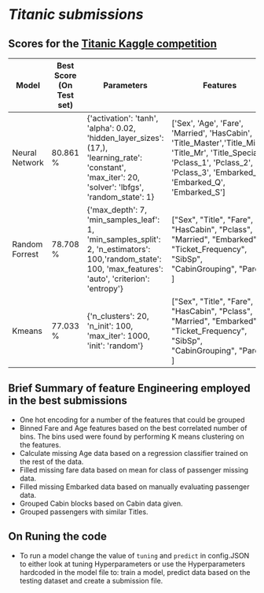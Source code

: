 ___Titanic submissions___
===========================
__Scores for the [Titanic Kaggle competition](https://www.kaggle.com/c/titanic/overview)__
-
| Model | Best Score (On Test set)    | Parameters | Features |
| ----- | ----- | ---------- | -------- |
| Neural Network | 80.861 % | {'activation': 'tanh', 'alpha': 0.02, 'hidden_layer_sizes': (17,), 'learning_rate': 'constant', 'max_iter': 20, 'solver': 'lbfgs', 'random_state': 1} | ['Sex', 'Age', 'Fare', 'Married', 'HasCabin', 'Title_Master','Title_Miss', 'Title_Mr', 'Title_Special', 'Pclass_1', 'Pclass_2', 'Pclass_3', 'Embarked_C', 'Embarked_Q', 'Embarked_S'] |
| Random Forrest | 78.708 % | {'max_depth': 7, 'min_samples_leaf': 1, 'min_samples_split': 2, 'n_estimators': 100,'random_state': 100, 'max_features': 'auto', 'criterion': 'entropy'} | ["Sex", "Title", "Fare", "HasCabin", "Pclass", "Married", "Embarked", "Ticket_Frequency", "SibSp", "CabinGrouping", "Parch" ] |
| Kmeans | 77.033 % | {'n_clusters': 20, 'n_init': 100, 'max_iter': 1000, 'init': 'random'}|["Sex", "Title", "Fare", "HasCabin", "Pclass", "Married", "Embarked", "Ticket_Frequency", "SibSp", "CabinGrouping", "Parch" ] |

## __Brief Summary of feature Engineering employed in the best submissions__
- One hot encoding for a number of the features that could be grouped
- Binned Fare and Age features based on the best correlated number of bins. The bins used were found by performing K means clustering on the features.
- Calculate missing Age data based on a regression classifier trained on the rest of the data.
- Filled missing fare data based on mean for class of passenger missing data.
- Filled missing Embarked data based on manually evaluating passenger data.
- Grouped Cabin blocks based on Cabin data given.
- Grouped passengers with similar Titles.

## __On Runing the code__
- To run a model change the value of `tuning` and `predict` in config.JSON to either look at tuning Hyperparameters or use the Hyperparameters hardcoded in the model file to: train a model, predict data based on the testing dataset and create a submission file. 


[comment]: <> (## __Brief Summary of recon done on data__)